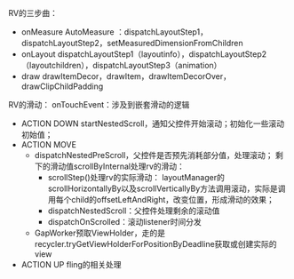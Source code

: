 RV的三步曲：
- onMeasure
AutoMeasure ：dispatchLayoutStep1，dispatchLayoutStep2，setMeasuredDimensionFromChildren
- onLayout
dispatchLayoutStep1（layoutinfo），dispatchLayoutStep2（layoutchildren），dispatchLayoutStep3（animation）
- draw
drawItemDecor，drawItem，drawItemDecorOver，drawClipChildPadding

RV的滑动：
onTouchEvent：涉及到嵌套滑动的逻辑
   - ACTION DOWN
   startNestedScroll，通知父控件开始滚动；初始化一些滚动初始值；
   - ACTION MOVE
      - dispatchNestedPreScroll，父控件是否预先消耗部分值，处理滚动；
          剩下的滑动值scrollByInternal处理rv的滑动：
	     - scrollStep()处理rv的实际滑动：
	            layoutManager的scrollHorizontallyBy以及scrollVerticallyBy方法调用滚动，实际是调用每个child的offsetLeftAndRight，改变位置，形成滑动的效果；
	     - dispatchNestedScroll：父控件处理剩余的滚动值
	     - dispatchOnScrolled：滚动listener时间分发
      - GapWorker预取ViewHolder，走的是recycler.tryGetViewHolderForPositionByDeadline获取或创建实际的view
   - ACTION UP
   fling的相关处理